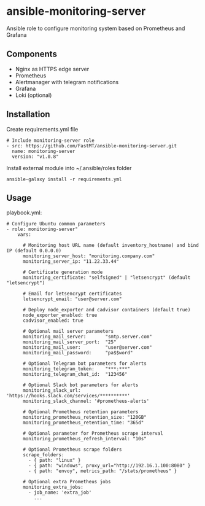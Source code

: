 # ansible-monitoring-server
Ansible role to configure monitoring system based on Prometheus and Grafana

## Components

- Nginx as HTTPS edge server
- Prometheus
- Alertmanager with telegram notifications
- Grafana
- Loki (optional)

## Installation

Create requirements.yml file

```
# Include monitoring-server role
- src: https://github.com/FastMT/ansible-monitoring-server.git
  name: monitoring-server
  version: "v1.0.8"
```

Install external module into ~/.ansible/roles folder

```
ansible-galaxy install -r requirements.yml
```

## Usage

playbook.yml:

```
# Configure Ubuntu common parameters
- role: monitoring-server"
    vars:

      # Monitoring host URL name (default inventory_hostname) and bind IP (default 0.0.0.0)
      monitoring_server_host: "monitoring.company.com"
      monitoring_server_ip: "11.22.33.44"

      # Certificate generation mode
      monitoring_certificate: "selfsigned" | "letsencrypt" (default "letsencrypt")

      # Email for letsencrypt certificates
      letsencrypt_email: "user@server.com"

      # Deploy node_exporter and cadvisor containers (default true)
      node_exporter_enabled: true
      cadvisor_enabled: true

      # Optional mail server parameters
      monitoring_mail_server:       "smtp.server.com"
      monitoring_mail_server_port:  "25"
      monitoring_mail_user:         "user@server.com"
      monitoring_mail_password:     "pa$$word"

      # Optional Telegram bot parameters for alerts
      monitoring_telegram_token:    "***:***"
      monitoring_telegram_chat_id:  "123456"

      # Optional Slack bot parameters for alerts
      monitoring_slack_url: 'https://hooks.slack.com/services/**********'
      monitoring_slack_channel: '#prometheus-alerts'

      # Optional Prometheus retention parameters
      monitoring_prometheus_retention_size: "120GB"
      monitoring_prometheus_retention_time: "365d"

      # Optional parameter for Prometheus scrape interval
      monitoring_prometheus_refresh_interval: "10s"

      # Optional Prometheus scrape folders
      scrape_folders:
        - { path: "linux" }
        - { path: "windows", proxy_url="http://192.16.1.100:8080" }
        - { path: "envoy", metrics_path: "/stats/prometheus" }

      # Optional extra Prometheus jobs
      monitoring_extra_jobs:
        - job_name: 'extra_job'
          ...

```
